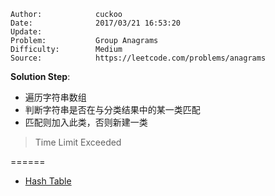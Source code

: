 
    Author:            cuckoo
    Date:              2017/03/21 16:53:20
    Update:
    Problem:           Group Anagrams
    Difficulty:        Medium
    Source:            https://leetcode.com/problems/anagrams

__Solution Step__:
 - 遍历字符串数组
 - 判断字符串是否在与分类结果中的某一类匹配
 - 匹配则加入此类，否则新建一类

 > Time Limit Exceeded

======
 - [Hash Table](https://discuss.leetcode.com/topic/21038/10-lines-76ms-easy-c-solution-updated-function-signature)
